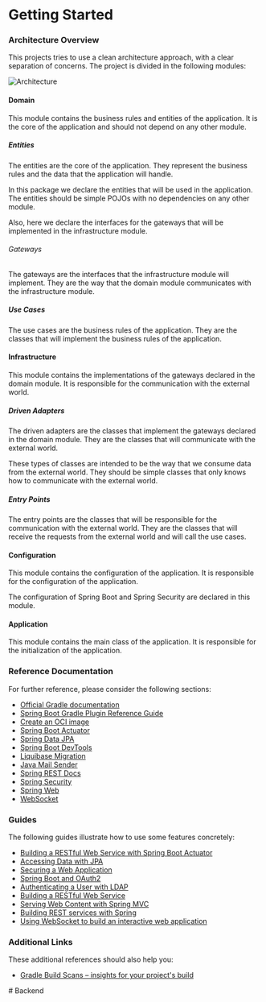 # Getting Started

### Architecture Overview

This projects tries to use a clean architecture approach, with a clear separation of concerns. The project is divided in the following modules:

![Architecture](https://miro.medium.com/max/1400/1*ZdlHz8B0-qu9Y-QO3AXR_w.png)

#### Domain

This module contains the business rules and entities of the application. It is the core of the application and should not depend on any other module.

##### Entities

The entities are the core of the application. They represent the business rules and the data that the application will handle.

In this package we declare the entities that will be used in the application. The entities should be simple POJOs with no dependencies on any other module.

Also, here we declare the interfaces for the gateways that will be implemented in the infrastructure module.

###### Gateways

The gateways are the interfaces that the infrastructure module will implement. They are the way that the domain module communicates with the infrastructure module.

##### Use Cases

The use cases are the business rules of the application. They are the classes that will implement the business rules of the application.

#### Infrastructure

This module contains the implementations of the gateways declared in the domain module. It is responsible for the communication with the external world.

##### Driven Adapters

The driven adapters are the classes that implement the gateways declared in the domain module. They are the classes that will communicate with the external world.

These types of classes are intended to be the way that we consume data from the external world. They should be simple classes that only knows how to communicate with the external world.

##### Entry Points

The entry points are the classes that will be responsible for the communication with the external world. They are the classes that will receive the requests from the external world and will call the use cases.

#### Configuration

This module contains the configuration of the application. It is responsible for the configuration of the application.

The configuration of Spring Boot and Spring Security are declared in this module.

#### Application

This module contains the main class of the application. It is responsible for the initialization of the application.

### Reference Documentation

For further reference, please consider the following sections:

* [Official Gradle documentation](https://docs.gradle.org)
* [Spring Boot Gradle Plugin Reference Guide](https://docs.spring.io/spring-boot/3.4.3/gradle-plugin)
* [Create an OCI image](https://docs.spring.io/spring-boot/3.4.3/gradle-plugin/packaging-oci-image.html)
* [Spring Boot Actuator](https://docs.spring.io/spring-boot/3.4.3/reference/actuator/index.html)
* [Spring Data JPA](https://docs.spring.io/spring-boot/3.4.3/reference/data/sql.html#data.sql.jpa-and-spring-data)
* [Spring Boot DevTools](https://docs.spring.io/spring-boot/3.4.3/reference/using/devtools.html)
* [Liquibase Migration](https://docs.spring.io/spring-boot/3.4.3/how-to/data-initialization.html#howto.data-initialization.migration-tool.liquibase)
* [Java Mail Sender](https://docs.spring.io/spring-boot/3.4.3/reference/io/email.html)
* [Spring REST Docs](https://docs.spring.io/spring-restdocs/docs/current/reference/htmlsingle/)
* [Spring Security](https://docs.spring.io/spring-boot/3.4.3/reference/web/spring-security.html)
* [Spring Web](https://docs.spring.io/spring-boot/3.4.3/reference/web/servlet.html)
* [WebSocket](https://docs.spring.io/spring-boot/3.4.3/reference/messaging/websockets.html)

### Guides

The following guides illustrate how to use some features concretely:

* [Building a RESTful Web Service with Spring Boot Actuator](https://spring.io/guides/gs/actuator-service/)
* [Accessing Data with JPA](https://spring.io/guides/gs/accessing-data-jpa/)
* [Securing a Web Application](https://spring.io/guides/gs/securing-web/)
* [Spring Boot and OAuth2](https://spring.io/guides/tutorials/spring-boot-oauth2/)
* [Authenticating a User with LDAP](https://spring.io/guides/gs/authenticating-ldap/)
* [Building a RESTful Web Service](https://spring.io/guides/gs/rest-service/)
* [Serving Web Content with Spring MVC](https://spring.io/guides/gs/serving-web-content/)
* [Building REST services with Spring](https://spring.io/guides/tutorials/rest/)
* [Using WebSocket to build an interactive web application](https://spring.io/guides/gs/messaging-stomp-websocket/)

### Additional Links

These additional references should also help you:

* [Gradle Build Scans – insights for your project's build](https://scans.gradle.com#gradle)

#   B a c k e n d  
 